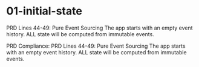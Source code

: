 # 01-initial-state

PRD Lines 44-49: Pure Event Sourcing
The app starts with an empty event history.
ALL state will be computed from immutable events.

PRD Compliance:
PRD Lines 44-49: Pure Event Sourcing
The app starts with an empty event history.
ALL state will be computed from immutable events.